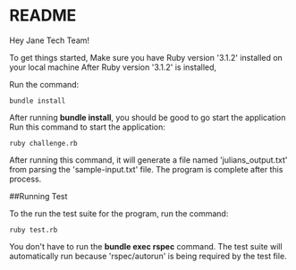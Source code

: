 # README

Hey Jane Tech Team!

To get things started,
Make sure you have Ruby version '3.1.2' installed on your local machine
After Ruby version '3.1.2' is installed,

Run the command:

```
bundle install
```

After running **bundle install**, you should be good to go start the application
Run this command to start the application:

```
ruby challenge.rb
```

After running this command, it will generate a file named 'julians_output.txt' from parsing the 'sample-input.txt' file.
The program is complete after this process.

##Running Test

To the run the test suite for the program, run the command:

```
ruby test.rb
```

You don't have to run the **bundle exec rspec** command. The test suite will automatically run because
'rspec/autorun' is being required by the test file.
